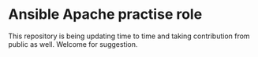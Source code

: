 # Ansible Apache practise role
This repository is being updating time to time and taking contribution from public as well. Welcome for suggestion.
